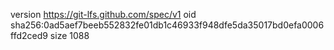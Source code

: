 version https://git-lfs.github.com/spec/v1
oid sha256:0ad5aef7beeb552832fe01db1c46933f948dfe5da35017bd0efa0006ffd2ced9
size 1088
